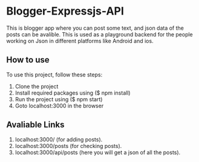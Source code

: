 # Blogger-Expressjs-API
This is blogger app where you can post some text, and json data of the posts can be avalible. This is used as a playground backend for the people working on Json in different platforms like Android and ios.

## How to use

To use this project, follow these steps:

1. Clone the project
2. Install required packages using ($ npm install)
3. Run the project using ($ npm start)
4. Goto localhost:3000 in the browser

## Avaliable Links

1. localhost:3000/ (for adding posts).
2. localhost:3000/posts (for checking posts).
3. localhost:3000/api/posts (here you will get a json of all the posts).
